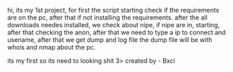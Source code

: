 hi, its my 1st project, for first the script starting check if the requirements are on the pc, after that if not installing the requirements.
after the all downloads needes installed, we check about nipe, if nipe are in, starting, after that checking the anon, after that we need to type a ip to connect and usename, after that we get dump and log file the dump file will be with whois and nmap about the pc.

its my first so its need to looking shit 3>
created by - Bxci
